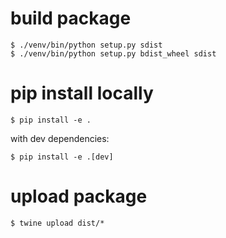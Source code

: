 # build package

```shell
$ ./venv/bin/python setup.py sdist
$ ./venv/bin/python setup.py bdist_wheel sdist
```

# pip install locally
```shell
$ pip install -e .
```
with dev dependencies:
```shell
$ pip install -e .[dev]
```

# upload package
```shell
$ twine upload dist/*
```